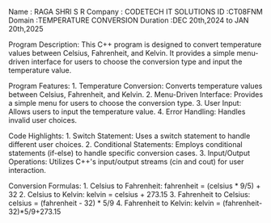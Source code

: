 Name : RAGA SHRI S R 
Company : CODETECH IT SOLUTIONS
ID :CT08FNM
Domain :TEMPERATURE CONVERSION
Duration :DEC 20th,2024 to JAN 20th,2025


Program Description:
             This C++ program is designed to convert temperature values between Celsius, Fahrenheit, and Kelvin. It provides a simple menu-driven interface for users to choose the conversion type and input the temperature value.

 Program Features:
    1. Temperature Conversion: Converts temperature values between Celsius, Fahrenheit, and Kelvin.
    2. Menu-Driven Interface: Provides a simple menu for users to choose the conversion type.
    3. User Input: Allows users to input the temperature value.
    4. Error Handling: Handles invalid user choices.

Code Highlights:
    1. Switch Statement: Uses a switch statement to handle different user choices.
    2. Conditional Statements: Employs conditional statements (if-else) to handle specific conversion cases.
    3. Input/Output Operations: Utilizes C++'s input/output streams (cin and cout) for user interaction.

 Conversion Formulas:
    1. Celsius to Fahrenheit: fahrenheit = (celsius * 9/5) + 32
    2. Celsius to Kelvin: kelvin = celsius + 273.15
    3. Fahrenheit to Celsius: celsius = (fahrenheit - 32) * 5/9
    4. Fahrenheit to Kelvin: kelvin = (fahrenheit-32)*5/9+273.15

    



